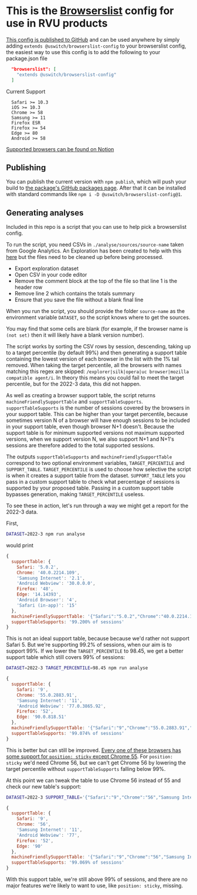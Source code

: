 # This is the [Browserslist](https://github.com/browserslist/browserslist) config for use in RVU products

[This config is published to GitHub](https://github.com/uswitch/browserslist-config/pkgs/npm/browserslist-config) and can be used anywhere by simply adding `extends @uswitch/browserslist-config` to your browserslist config, the easiest way to use this config is to add the following to your package.json file

```json
  "browserslist": [
    "extends @uswitch/browserslist-config"
  ]
```

Current Support

```
  Safari >= 10.3
  iOS >= 10.3
  Chrome >= 58
  Samsung >= 11
  Firefox ESR
  Firefox >= 54
  Edge >= 80
  Android >= 58
```

[Supported browsers can be found on Notion](https://www.notion.so/rvu/Browser-support-4f8c037f60ef4245a84d36913215e079)

## Publishing

You can publish the current version with `npm publish`, which will push your build to [the package's GitHub packages page](https://github.com/uswitch/browserslist-config/pkgs/npm/browserslist-config). After that it can be installed with standard commands like `npm i -D @uswitch/browserslist-config@1`.

## Generating analyses

Included in this repo is a script that you can use to help pick a browserslist config.

To run the script, you need CSVs in `./analyse/sources/source-name` taken from Google Analytics. An Exploration has been created to help with this [here](https://analytics.google.com/analytics/web/#/analysis/p254960035/edit/Za7UibFzTJGT7tD1MZNdRw) but the files need to be cleaned up before being processed.

- Export exploration dataset
- Open CSV in your code editor
- Remove the comment block at the top of the file so that line 1 is the header row
- Remove line 2 which contains the totals summary
- Ensure that you save the file without a blank final line

When you run the script, you should provide the folder `source-name` as the environment variable `DATASET`, so the script knows where to get the sources.

You may find that some cells are blank (for example, if the browser name is `(not set)` then it will likely have a blank version number).

The script works by sorting the CSV rows by session, descending, taking up to a target percentile (by default 99%) and then generating a support table containing the lowest version of each browser in the list with the 1% tail removed. When taking the target percentile, all the browsers with names matching this regex are skipped: `/explorer|silk|opera|uc browser|mozilla compatible agent/i`. In theory this means you could fail to meet the target percentile, but for the 2022-3 data, this did not happen.

As well as creating a browser support table, the script returns `machineFriendlySupportTable` and `supportTableSupports`. `supportTableSupports` is the number of sessions covered by the browsers in your support table. This can be higher than your target percentile, because sometimes version N of a browser will have enough sessions to be included in your support table, even though browser N+1 doesn't. Because the support table is for minimum supported versions not maximum supported versions, when we support version N, we also support N+1 and N+1's sessions are therefore added to the total supported sessions.

The outputs `supportTableSupports` and `machineFriendlySupportTable` correspond to two optional environment variables, `TARGET_PERCENTILE` and `SUPPORT_TABLE`. `TARGET_PERCENTILE` is used to choose how selective the script is when it creates a support table from the dataset. `SUPPORT_TABLE` lets you pass in a custom support table to check what percentage of sessions is supported by your proposed table. Passing in a custom support table bypasses generation, making `TARGET_PERCENTILE` useless.

To see these in action, let's run through a way we might get a report for the 2022-3 data.

First,

```bash
DATASET=2022-3 npm run analyse
```

would print

```js
{
  supportTable: {
    Safari: '5.0.2',
    Chrome: '40.0.2214.109',
    'Samsung Internet': '2.1',
    'Android Webview': '30.0.0.0',
    Firefox: '48',
    Edge: '14.14393',
    'Android Browser': '4',
    'Safari (in-app)': '15'
  },
  machineFriendlySupportTable: '{"Safari":"5.0.2","Chrome":"40.0.2214.109","Samsung Internet":"2.1","Android Webview":"30.0.0.0","Firefox":"48","Edge":"14.14393","Android Browser":"4","Safari (in-app)":"15"}',
  supportTableSupports: '99.200% of sessions'
}
```

This is not an ideal support table, because because we'd rather not support Safari 5. But we're supporting 99.2% of sessions, when our aim is to support 99%. If we lower the `TARGET_PERCENTILE` to 98.45, we get a better support table which still covers 99% of sessions:

```bash
DATASET=2022-3 TARGET_PERCENTILE=98.45 npm run analyse
```

```js
{
  supportTable: {
    Safari: '9',
    Chrome: '55.0.2883.91',
    'Samsung Internet': '11',
    'Android Webview': '77.0.3865.92',
    Firefox: '52',
    Edge: '90.0.818.51'
  },
  machineFriendlySupportTable: '{"Safari":"9","Chrome":"55.0.2883.91","Samsung Internet":"11","Android Webview":"77.0.3865.92","Firefox":"52","Edge":"90.0.818.51"}',
  supportTableSupports: '99.074% of sessions'
}
```

This is better but can still be improved. [Every one of these browsers has some support for `position: sticky` except Chrome 55](https://caniuse.com/?compare=chrome+55,safari+9,firefox+52,opera+90,samsung+7.2-7.4&compareCats=all). For `position: sticky` we'd need Chrome 56, but we can't get Chrome 56 by lowering the target percentile without `supportTableSupports` falling below 99%.

At this point we can tweak the table to use Chrome 56 instead of 55 and check our new table's support:

```bash
DATASET=2022-3 SUPPORT_TABLE='{"Safari":"9","Chrome":"56","Samsung Internet":"11","Android Webview":"77","Firefox":"52","Edge":"90"}' npm run analyse
```

```js
{
  supportTable: {
    Safari: '9',
    Chrome: '56',
    'Samsung Internet': '11',
    'Android Webview': '77',
    Firefox: '52',
    Edge: '90'
  },
  machineFriendlySupportTable: '{"Safari":"9","Chrome":"56","Samsung Internet":"11","Android Webview":"77","Firefox":"52","Edge":"90"}',
  supportTableSupports: '99.069% of sessions'
}
```

With this support table, we're still above 99% of sessions, and there are no major features we're likely to want to use, like `position: sticky`, missing.
